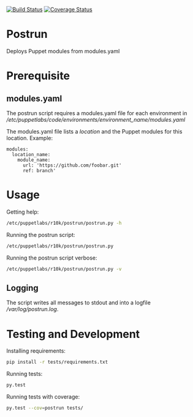 [![Build Status](https://travis-ci.org/vision-it/postrun.svg?branch=master)](https://travis-ci.org/vision-it/postrun) [![Coverage Status](https://coveralls.io/repos/github/vision-it/postrun/badge.svg?branch=master)](https://coveralls.io/github/vision-it/postrun?branch=master)

# Postrun
Deploys Puppet modules from modules.yaml

# Prerequisite

## modules.yaml
The postrun script requires a modules.yaml file for each environment in */etc/puppetlabs/code/environments/environment_name/modules.yaml*

The modules.yaml file lists a *location* and the Puppet modules for this location. Example:

```
modules:
  location_name:
    module_name:
      url: 'https://github.com/foobar.git'
      ref: branch'
```

# Usage

Getting help:
```bash
/etc/puppetlabs/r10k/postrun/postrun.py -h
```

Running the postrun script:
```bash
/etc/puppetlabs/r10k/postrun/postrun.py
```

Running the postrun script verbose:
```bash
/etc/puppetlabs/r10k/postrun/postrun.py -v
```

## Logging

The script writes all messages to stdout and into a logfile */var/log/postrun.log*.

# Testing and Development

Installing requirements:
```bash
pip install -r tests/requirements.txt
```

Running tests:
```bash
py.test
```

Running tests with coverage:
```bash
py.test --cov=postrun tests/
```
